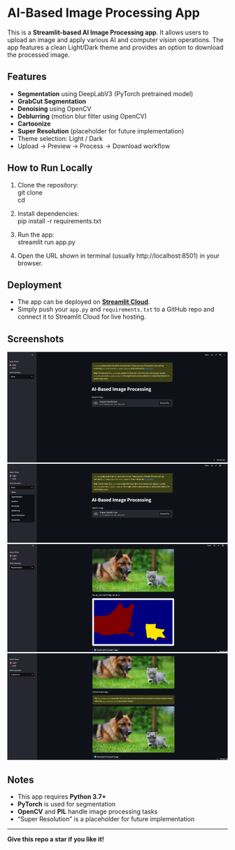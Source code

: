 # AI-Based Image Processing App

This is a **Streamlit-based AI Image Processing app**. It allows users to upload an image and apply various AI and computer vision operations. The app features a clean Light/Dark theme and provides an option to download the processed image.

## Features

- **Segmentation** using DeepLabV3 (PyTorch pretrained model)
- **GrabCut Segmentation**
- **Denoising** using OpenCV
- **Deblurring** (motion blur filter using OpenCV)
- **Cartoonize**
- **Super Resolution** (placeholder for future implementation)
- Theme selection: Light / Dark
- Upload → Preview → Process → Download workflow

## How to Run Locally

1. Clone the repository:  
    git clone <your-repo-url>  
    cd <your-repo-folder>

2. Install dependencies:  
    pip install -r requirements.txt

3. Run the app:  
    streamlit run app.py

4. Open the URL shown in terminal (usually http://localhost:8501) in your browser.

## Deployment

- The app can be deployed on **[Streamlit Cloud](https://share.streamlit.io/)**.  
- Simply push your `app.py` and `requirements.txt` to a GitHub repo and connect it to Streamlit Cloud for live hosting.

## Screenshots

![App Interface](MyappScreenshot.png)
![App Interface](screenshot2.png)
![Segmented Image](screenshot3.png)
![Cartoonize Image](screenshot4.png)


## Notes

- This app requires **Python 3.7+**  
- **PyTorch** is used for segmentation  
- **OpenCV** and **PIL** handle image processing tasks  
- “Super Resolution” is a placeholder for future implementation  

---

**Give this repo a star if you like it!**
